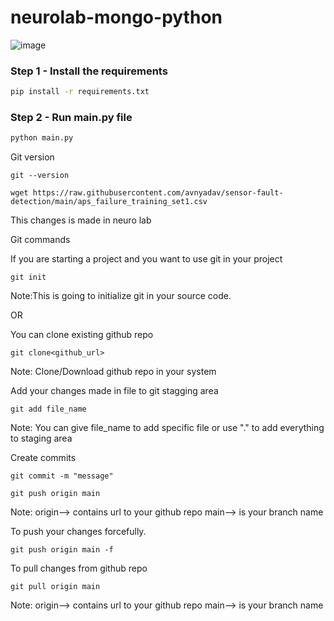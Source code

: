 # neurolab-mongo-python

![image](https://user-images.githubusercontent.com/57321948/196933065-4b16c235-f3b9-4391-9cfe-4affcec87c35.png)

### Step 1 - Install the requirements

```bash
pip install -r requirements.txt
```

### Step 2 - Run main.py file

```bash
python main.py
```


Git version
```
git --version
```

```
wget https://raw.githubusercontent.com/avnyadav/sensor-fault-detection/main/aps_failure_training_set1.csv
```

This changes is made in neuro lab

Git commands

If you are starting a project and you want to use git in your project
```
git init
```
Note:This is going to initialize git in your source code.

OR

You can clone existing github repo
```
git clone<github_url>
```
Note: Clone/Download github repo in your system


Add your changes made in file to git stagging area
```
git add file_name
```
Note: You can give file_name to add specific file or use "." to add everything to staging area


Create commits
```
git commit -m "message"
```

```
git push origin main
```
Note: origin--> contains url to your github repo
main--> is your branch name

To push your changes forcefully.
```
git push origin main -f
```


To pull changes from github repo
```
git pull origin main
```
Note: origin--> contains url to your github repo
main--> is your branch name